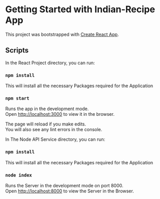 # Getting Started with Indian-Recipe App

This project was bootstrapped with [Create React App](https://github.com/facebook/create-react-app).

## Scripts

In the React Project directory, you can run:

### `npm install`

This will install all the necessary Packages required for the Application

### `npm start`

Runs the app in the development mode.\
Open [http://localhost:3000](http://localhost:3000) to view it in the browser.

The page will reload if you make edits.\
You will also see any lint errors in the console.

In The Node API Service directory, you can run:

### `npm install`

This will install all the necessary Packages required for the Application

### `node index`

Runs the Server in the development mode on port 8000.\
Open [http://localhost:8000](http://localhost:8000) to view the Server in the Browser.
